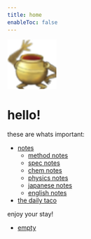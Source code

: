```yaml
---
title: home
enableToc: false
---
```

![](notes/images/Pasted%20image%2020230228195052.png)
# hello!
these are whats important:
- [notes](notes/notes.md)
	- [method notes](notes/subsections/methods.md)
	- [spec notes](notes/subsections/spec.md)
	- [chem notes](notes/subsections/chem.md)
	- [physics notes](notes/subsections/phys.md)
	- [japanese notes](notes/subsections/jap.md)
	- [english notes](notes/subsections/eng.md)
- [the daily taco](daily/DAILY.md)

enjoy your stay!
- [empty](empty.md)